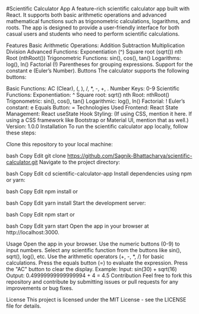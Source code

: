 #Scientific Calculator App
A feature-rich scientific calculator app built with React. It supports both basic arithmetic operations and advanced mathematical functions such as trigonometric calculations, logarithms, and roots. The app is designed to provide a user-friendly interface for both casual users and students who need to perform scientific calculations.

Features
Basic Arithmetic Operations:
Addition
Subtraction
Multiplication
Division
Advanced Functions:
Exponentiation (^)
Square root (sqrt())
nth Root (nthRoot())
Trigonometric Functions: sin(), cos(), tan()
Logarithms: log(), ln()
Factorial (!)
Parentheses for grouping expressions.
Support for the constant e (Euler’s Number).
Buttons
The calculator supports the following buttons:

Basic Functions: AC (Clear), (, ), /, *, -, +, .
Number Keys: 0-9
Scientific Functions:
Exponentiation: ^
Square root: sqrt()
nth Root: nthRoot()
Trigonometric: sin(), cos(), tan()
Logarithmic: log(), ln()
Factorial: !
Euler’s constant: e
Equals Button: =
Technologies Used
Frontend: React
State Management: React useState Hook
Styling: (If using CSS, mention it here. If using a CSS framework like Bootstrap or Material UI, mention that as well.)
Version: 1.0.0
Installation
To run the scientific calculator app locally, follow these steps:

Clone this repository to your local machine:

bash
Copy
Edit
git clone https://github.com/Sagnik-Bhattacharya/scientific-calculator.git
Navigate to the project directory:

bash
Copy
Edit
cd scientific-calculator-app
Install dependencies using npm or yarn:

bash
Copy
Edit
npm install
or

bash
Copy
Edit
yarn install
Start the development server:

bash
Copy
Edit
npm start
or

bash
Copy
Edit
yarn start
Open the app in your browser at http://localhost:3000.

Usage
Open the app in your browser.
Use the numeric buttons (0-9) to input numbers.
Select any scientific function from the buttons like sin(), sqrt(), log(), etc.
Use the arithmetic operators (+, -, *, /) for basic calculations.
Press the equals button (=) to evaluate the expression.
Press the "AC" button to clear the display.
Example:
Input: sin(30) + sqrt(16)
Output: 0.49999999999999994 + 4 = 4.5
Contribution
Feel free to fork this repository and contribute by submitting issues or pull requests for any improvements or bug fixes.

License
This project is licensed under the MIT License - see the LICENSE file for details.